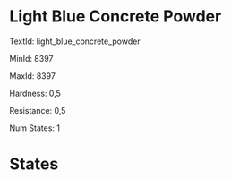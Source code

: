 # Light Blue Concrete Powder

TextId: light_blue_concrete_powder

MinId: 8397

MaxId: 8397

Hardness: 0,5

Resistance: 0,5


Num States: 1

# States
```

```